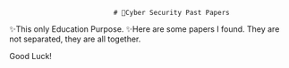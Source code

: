                               # 🌱Cyber Security Past Papers 
                              
✨This only Education Purpose.
✨Here are some papers I found. They are not separated, they are all together. 

Good Luck!
